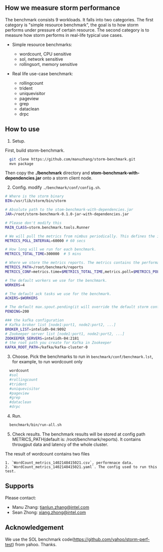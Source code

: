 ## How we measure storm performance

The benchmark consists 9 workloads. It falls into two categories. The first category is "simple resource benchmark", the goal is to how storm performs under pressure of certain resource. The second category is to measure how storm performs in real-life typical use cases.

 - Simple resource benchmarks:
    * wordcount, CPU sensitive
    * sol, network sensitive
    * rollingsort, memory sensitive

 - Real life use-case benchmark:
     * rollingcount
     * trident
     * uniquevisitor 
     * pageview
     * grep
     * dataclean
     * drpc

## How to use

1. Setup. 
   
  First, build storm-benchmark.
  ```bash
    git clone https://github.com/manuzhang/storm-benchmark.git
    mvn package
  ```
 Then copy the **./benchmark** directory and **stom-benchmark-with-dependencies.jar** onto a storm client node.

2. Config. modify `./benchmark/conf/config.sh`.

  
  ```bash
# Where is the storm binary
BIN=/usr/lib/storm/bin/storm

# Absolute path to the stom-benchmark-with-dependencies.jar
JAR=/root/storm-benchmark-0.1.0-jar-with-dependencies.jar

# Please don't modify this
MAIN_CLASS=storm.benchmark.tools.Runner

# We will pull the metrics from nimbus periodically. This defines the interval.
METRICS_POLL_INTERVAL=60000 # 60 secs

 # How long will we run for each benchmark.
METRICS_TOTAL_TIME=300000  # 5 mins

# Where we store the metrics reports. The metrics contains the performance and throughput information.
METRICS_PATH=/root/benchmark/reports
METRICS_CONF=metrics.time=$METRICS_TOTAL_TIME,metrics.poll=$METRICS_POLL_INTERVAL,metrics.path=$METRICS_PATH

# The default workers we use for the benchmark.
WORKERS=4

# The default ack tasks we use for the benchmark.
ACKERS=$WORKERS

# The default max.spout.pending(it will override the default storm config) we use for the benchmarks.
PENDING=200

### the kafka configuration
 # Kafka broker list [node1:port1, node2:port2, ...]
BROKER_LIST=intelidh-04:9092
# Zookeeper server list [node1:port1, node2:port2, ...]
ZOOKEEPER_SERVERS=intelidh-04:2181
# the root path you create for Kafka in Zookeeper
KAFKA_ROOT_PATH=/kafka/kafka-cluster-0  
```

3. Choose. Pick the benchmarks to run in `benchmark/conf/benchmark.lst`, for example, to run wordcount only

  ```bash
    wordcount
    #sol
    #rollingcount
    #trident
    #uniquevisitor
    #pageview
    #grep
    #dataclean
    #drpc
  ```

4. Run.  

  ```bash 
    benchmark/bin/run-all.sh
  ```

5. Check results.
 The benchmark results will be stored at config path METRICS_PATH(default is: /root/benchmark/reports). It contains througput data and latency of the whole cluster.
 
 The result of wordcount contains two files

    1. `WordCount_metrics_1402148415021.csv`, performnace data.
    2. `WordCount_metrics_1402148415021.yaml`. The config used to run this test.

## Supports

Please contact:

 - Manu Zhang: tianlun.zhang@intel.com
 - Sean Zhong: xiang.zhong@intel.com

## Acknowledgement

We use the SOL benchmark code(https://github.com/yahoo/storm-perf-test) from yahoo. Thanks. 
